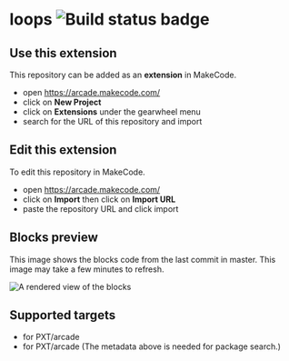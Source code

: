 # loops ![Build status badge](https://github.com/nidhikrishna-kumar/loops/workflows/MakeCode/badge.svg)



## Use this extension

This repository can be added as an **extension** in MakeCode.

* open https://arcade.makecode.com/
* click on **New Project**
* click on **Extensions** under the gearwheel menu
* search for the URL of this repository and import

## Edit this extension

To edit this repository in MakeCode.

* open https://arcade.makecode.com/
* click on **Import** then click on **Import URL**
* paste the repository URL and click import

## Blocks preview

This image shows the blocks code from the last commit in master.
This image may take a few minutes to refresh.

![A rendered view of the blocks](https://github.com/nidhikrishna-kumar/loops/raw/master/.makecode/blocks.png)

## Supported targets

* for PXT/arcade
* for PXT/arcade
(The metadata above is needed for package search.)

